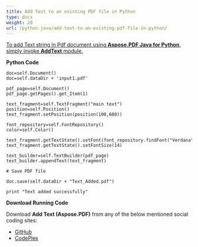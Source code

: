 ```yaml
---
title: Add Text to an existing PDF file in Python
type: docs
weight: 20
url: /python-java/add-text-to-an-existing-pdf-file-in-python/
---
```


<ins>To add Text string in Pdf document using **Aspose.PDF Java for Python**, simply invoke **AddText** module.

**Python Code**
```
doc=self.Document()
doc=self.dataDir + 'input1.pdf'

pdf_page=self.Document()
pdf_page.getPages().get_Item(1)

text_fragment=self.TextFragment("main text")
position=self.Position()
text_fragment.setPosition(position(100,600))

font_repository=self.FontRepository()
color=self.Color()

text_fragment.getTextState().setFont(font_repository.findFont("Verdana"))
text_fragment.getTextState().setFontSize(14)

text_builder=self.TextBuilder(pdf_page)
text_builder.appendText(text_fragment)

# Save PDF file

doc.save(self.dataDir + "Text_Added.pdf")

print "Text added successfully"

```

**Download Running Code**

Download **Add Text (Aspose.PDF)** from any of the below mentioned social coding sites:

- [GitHub](https://github.com/aspose-pdf/Aspose.PDF-for-Java/blob/master/Plugins/Aspose_Pdf_Java_for_Python/test/WorkingWithText/AddText/AddText.py)
- [CodePlex](http://asposepdfjavapython.codeplex.com/SourceControl/latest#test/WorkingWithText/AddText/AddText.py)
